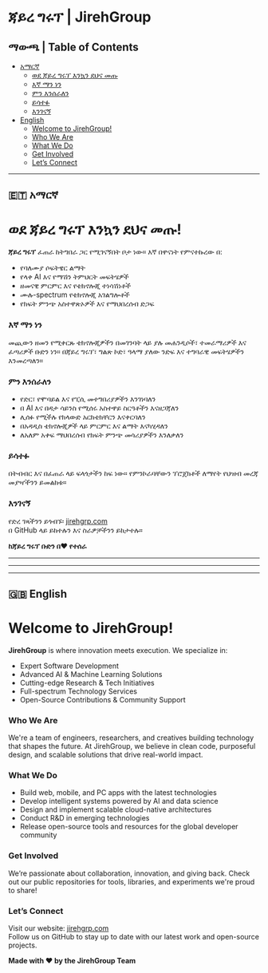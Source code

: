 # ጃይረ ግሩፕ | JirehGroup

## ማውጫ | Table of Contents
- [አማርኛ](#-አማርኛ)
  - [ወደ ጃይረ ግሩፕ እንኳን ደህና መጡ](#ወደ-ጃይረ-ግሩፕ-እንኳን-ደህና-መጡ)
  - [እኛ ማን ነን](#እኛ-ማን-ነን)
  - [ምን እንሰራለን](#ምን-እንሰራለን)
  - [ይሳተፉ](#ይሳተፉ)
  - [እንገናኝ](#እንገናኝ)
- [English](#-english)
  - [Welcome to JirehGroup!](#welcome-to-jirehgroup)
  - [Who We Are](#who-we-are)
  - [What We Do](#what-we-do)
  - [Get Involved](#get-involved)
  - [Let’s Connect](#lets-connect)

---

## 🇪🇹 አማርኛ

# ወደ ጃይረ ግሩፕ እንኳን ደህና መጡ!

**ጃይረ ግሩፕ** ፈጠራ ከትግበራ ጋር የሚገናኝበት ቦታ ነው። እኛ በዋናነት የምናተኩረው በ:

- የባለሙያ ሶፍትዌር ልማት  
- የላቀ AI እና የማሽን ትምህርት መፍትሄዎች  
- ዘመናዊ ምርምር እና የቴክኖሎጂ ተነሳሽነቶች  
- ሙሉ-spectrum የቴክኖሎጂ አገልግሎቶች  
- የክፍት ምንጭ አስተዋጽኦዎች እና የማህበረሰብ ድጋፍ  

### እኛ ማን ነን  
መጪውን ዘመን የሚቀርጹ ቴክኖሎጂዎችን በመገንባት ላይ ያሉ መሐንዲሶች፣ ተመራማሪዎች እና ፈጣሪዎች ቡድን ነን። በጃይረ ግሩፕ፣ ግልጽ ኮድ፣ ዓላማ ያለው ንድፍ እና ተግባራዊ መፍትሄዎችን እንመረጣለን።

### ምን እንሰራለን  
- የድር፣ የሞባይል እና የፒሲ መተግበሪያዎችን እንገነባለን  
- በ AI እና በዳታ ሳይንስ የሚሰሩ አስተዋይ ስርዓቶችን እናዘጋጃለን  
- ሊሰፉ የሚችሉ የክላውድ አርክቴክቸርን እናቀርባለን  
- በአዳዲስ ቴክኖሎጂዎች ላይ ምርምር እና ልማት እናካሂዳለን  
- ለአለም አቀፍ ማህበረሰብ የክፍት ምንጭ መሳሪያዎችን እንለቃለን

### ይሳተፉ  
በትብብር እና በፈጠራ ላይ ፍላጎታችን ከፍ ነው። የምንኮራባቸውን ፕሮጀክቶች ለማየት የህዝብ መረጃ መያዣችንን ይመልከቱ።

### እንገናኝ  
የድረ ገጻችንን ይጎብኙ፡ [jirehgrp.com](https://jirehgrp.com)  
በ GitHub ላይ ይከተሉን እና ስራዎቻችንን ይከታተሉ።

**ከጃይረ ግሩፕ ቡድን በ❤️ የተሰራ**

---

---

---

## 🇬🇧 English

# Welcome to JirehGroup!

**JirehGroup** is where innovation meets execution. We specialize in:

- Expert Software Development  
- Advanced AI & Machine Learning Solutions  
- Cutting-edge Research & Tech Initiatives  
- Full-spectrum Technology Services  
- Open-Source Contributions & Community Support  

### Who We Are  
We're a team of engineers, researchers, and creatives building technology that shapes the future. At JirehGroup, we believe in clean code, purposeful design, and scalable solutions that drive real-world impact.

### What We Do  
- Build web, mobile, and PC apps with the latest technologies  
- Develop intelligent systems powered by AI and data science  
- Design and implement scalable cloud-native architectures  
- Conduct R&D in emerging technologies  
- Release open-source tools and resources for the global developer community

### Get Involved  
We’re passionate about collaboration, innovation, and giving back. Check out our public repositories for tools, libraries, and experiments we're proud to share!

### Let’s Connect  
Visit our website: [jirehgrp.com](https://jirehgrp.com)  
Follow us on GitHub to stay up to date with our latest work and open-source projects.

**Made with ❤️ by the JirehGroup Team**
